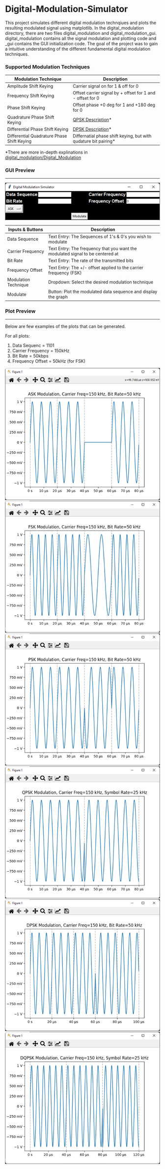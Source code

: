 # Digital-Modulation-Simulator
This project simulates different digital modulation technqiues and plots the resulting modulated signal using matplotlib. In the digital_modulation directory, there are two files digital_modulation and digital_modulation_gui. digital_modulation contains all the signal modulation and plotting code and _gui contains the GUI initialization code. The goal of the project was to gain a intuitive understanding of the different fundamental digital modulation techniques.

### **Supported Modulation Techniques**

|Modulation Technique|Description|
|------|------|
|Amplitude Shift Keying|Carrier signal on for 1 & off for 0|
|Frequency Shift Keying|Offset carrier signal by + offset for 1 and - offset for 0|
|Phase Shift Keying|Offset phase +0 deg for 1 and +180 deg for 0|
|Quadrature Phase Shift Keying|[QPSK Description](https://en.wikipedia.org/wiki/Phase-shift_keying#Quadrature_phase-shift_keying_(QPSK))*|
|Differential Phase Shift Keying|[DPSK Description](https://en.wikipedia.org/wiki/Phase-shift_keying#Differential_phase-shift_keying_(DPSK))*|
|Differential Quadrature Phase Shift Keying|Differnatial phase shift keying, but with qudature bit pairing*|

*There are more in-depth explinations in [digital_modulation/Digital_Modulation](https://github.com/Campo87/Digital-Modulation-Simulator/blob/main/digital_modulation/digital_modulation.py)

### **GUI Preview**
---------------
![GUI Preview](https://github.com/Campo87/Digital-Modulation-Simulator/blob/main/preview/gui.png)

|Inputs & Buttons    |Description
|-----------------   |------------------------------------------------------------------------------|
|Data Sequence       |Text Entry: The Sequences of 1's & 0's you wish to modulate                   |
|Carrier Frequency   |Text Entry: The frequency that you want the modulated signal to be centered at|
|Bit Rate            |Text Entry: The rate of the transmitted bits                                  |
|Frequency Offset    |Text Entry: The +/- offset applied to the carrier frequency (FSK)             |
|Modulation Technique|Dropdown: Select the desired modulation technique                             |
|Modulate            |Button: Plot the modulated data sequence and display the graph                |

### **Plot Preview**
---------------
Below are few examples of the plots that can be generated.

For all plots:
1. Data Sequenc = 1101
2. Carrier Frequency = 150kHz
3. Bit Rate = 50kbps
4. Frequency Offset = 50kHz (for FSK)

![ASK](https://github.com/Campo87/Digital-Modulation-Simulator/blob/main/preview/ask.png)
![FSK](https://github.com/Campo87/Digital-Modulation-Simulator/blob/main/preview/fsk.png)
![PSK](https://github.com/Campo87/Digital-Modulation-Simulator/blob/main/preview/psk.png)
![QPSK](https://github.com/Campo87/Digital-Modulation-Simulator/blob/main/preview/qpsk.png)
![DPSK](https://github.com/Campo87/Digital-Modulation-Simulator/blob/main/preview/dpsk.png)
![DQPSK](https://github.com/Campo87/Digital-Modulation-Simulator/blob/main/preview/dqpsk.png)
